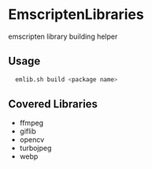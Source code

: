# EmscriptenLibraries

emscripten library building helper

## Usage

```sh
  emlib.sh build <package name>
```

## Covered Libraries

* ffmpeg
* giflib
* opencv
* turbojpeg
* webp
